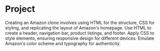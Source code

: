 # Project
Creating an Amazon clone involves using HTML for the structure, CSS for styling, and replicating the layout of Amazon's homepage. Use HTML to create a header, navigation bar, product listings, and footer. Apply CSS to style elements, ensuring responsive design for different devices. Emulate Amazon's color scheme and typography for authenticity.
